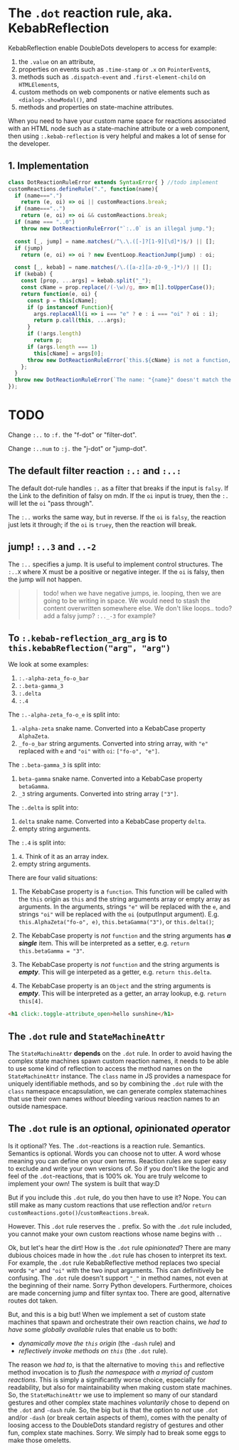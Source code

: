 # The `.dot` reaction rule, aka. KebabReflection

KebabReflection enable DoubleDots developers to access for example:
1. the `.value` on an attribute,
2. properties on events such as `.time-stamp` or `.x` on `PointerEvent`s,  
3. methods such as `.dispatch-event` and `.first-element-child` on `HTMLElement`s,
4. custom methods on web components or native elements such as `<dialog>.showModal()`, and 
5. methods and properties on state-machine attributes.

When you need to have your custom name space for reactions associated with an HTML node such as a state-machine attribute or a web component, then using `:.kebab-reflection` is very helpful and makes a lot of sense for the developer.

## 1. Implementation

```js
class DotReactionRuleError extends SyntaxError{ } //todo implement
customReactions.defineRule(".", function(name){
  if (name===".")
    return (e, oi) => oi || customReactions.break;
  if (name==="..")
    return (e, oi) => oi && customReactions.break;
  if (name === "..0")
    throw new DotReactionRuleError("`:..0` is an illegal jump.");

  const [_, jump] = name.matches(/^\.\.([-]?[1-9][\d]*)$/) || [];
  if (jump)
    return (e, oi) => oi ? new EventLoop.ReactionJump(jump) : oi;

  const [_, kebab] = name.matches(/\.([a-z][a-z0-9_-]*)/) || [];
  if (kebab) {
    const [prop, ...args] = kebab.split("_");
    const cName = prop.replace(/(-\w)/g, m=> m[1].toUpperCase());
    return function(e, oi) {
      const p = this[cName];
      if (p instanceof Function){
        args.replaceAll(i => i === "e" ? e : i === "oi" ? oi : i);
        return p.call(this, ...args);
      }
      if (!args.length)
        return p;
      if (args.length === 1)
        this[cName] = args[0];
      throw new DotReactionRuleError(`this.${cName} is not a function, but still given 2 args: ${args}.`);
    };
  }
  throw new DotReactionRuleError(`The name: "{name}" doesn't match the "."rule`);
});
```

# TODO 

Change `:..` to `:f.` the "f-dot" or "filter-dot".

Change `:..num` to `:j.` the "j-dot" or "jump-dot".

## The default filter reaction `:.:` and `:..:`

The default dot-rule handles `:.` as a filter that breaks if the input is `falsy`. If the Link to the definition of falsy on mdn. If the `oi` input is truey, then the `:.` will let the `oi` "pass through".

The `:..` works the same way, but in reverse. If the `oi` is `falsy`, the reaction just lets it through; if the `oi` is `truey`, then the reaction will break.

## jump! `:..3` and `..-2` 

The `:..` specifies a jump. It is useful to implement control structures. The `:..X` where X must be a positive or negative integer. If the `oi` is falsy, then the jump will not happen.

>> todo! when we have negative jumps, ie. looping, then we are going to be writing in space. We would need to stash the content overwritten somewhere else. We don't like loops..
>> todo? add a falsy jump? `:.._-3` for example?

## To `:.kebab-reflection_arg_arg` is to `this.kebabReflection("arg", "arg")`

We look at some examples:
1. `:.-alpha-zeta_fo-o_bar`
2. `:.beta-gamma_3`
3. `:.delta`
4. `:.4`

The `:.-alpha-zeta_fo-o_e` is split into:
1. `-alpha-zeta` snake name. Converted into a KebabCase property `AlphaZeta`.
2. `_fo-o_bar` string arguments. Converted into string array, with `"e"` replaced with `e` and `"oi"` with `oi`: `["fo-o", "e"]`.

The `:.beta-gamma_3` is split into:
1. `beta-gamma` snake name. Converted into a KebabCase property `betaGamma`.
2. `_3` string arguments. Converted into string array `["3"]`.

The `:.delta` is split into:
1. `delta` snake name. Converted into a KebabCase property `delta`.
2. empty string arguments.

The `:.4` is split into:
1. `4`. Think of it as an array index.
2. empty string arguments.

There are four valid situations:
1. The KebabCase property is a `function`. This function will be called with the `this` origin as `this` and the string arguments array or empty array as arguments. In the arguments, strings `"e"` will be replaced with the `e`, and strings `"oi"` will be replaced with the `oi` (outputInput argument). E.g. `this.AlphaZeta("fo-o", e)`, `this.betaGamma("3")`, or `this.delta()`;

2. The KebabCase property is *not* `function` and the string arguments has ***a single*** item. This will be interpreted as a setter, e.g. `return this.betaGamma = "3"`.

3. The KebabCase property is *not* `function` and the string arguments is ***empty***. This will ge interpeted as a getter, e.g. `return this.delta`.

4. The KebabCase property is an `Object` and the string arguments is ***empty***. This will be interpreted as a getter, an array lookup, e.g. `return this[4]`.

```html
<h1 click:.toggle-attribute_open>hello sunshine</h1>
```

## The `.dot` rule and `StateMachineAttr`

The `StateMachineAttr` **depends** on the `.dot` rule. In order to avoid having the complex state machines spawn custom reaction names, it needs to be able to use some kind of reflection to access the method names on the `StateMachineAttr` instance. The `class` name in JS provides a namespace for uniquely identifiable methods, and so by combining the `.dot` rule with the `class` namespace encapsulation, we can generate complex statemachines that use their own names *without* bleeding various reaction names to an outside namespace.

## The `.dot` rule is an *op*tional, *op*inionated *op*erator

Is it optional? Yes. The `.dot`-reactions is a reaction rule. Semantics. Semantics is optional. Words you can choose not to utter. A word whose meaning you can define on your own terms. Reaction rules are super easy to exclude and write your own versions of. So if you don't like the logic and feel of the `.dot`-reactions, that is 100% ok. You are truly welcome to implement your own! The system is built that way:D 

But if you include this `.dot` rule, do you then have to use it? Nope. You can still make as many custom reactions that use reflection and/or `return` `customReactions.goto()`/`customReactions.break`.

However. This `.dot` rule reserves the `.` prefix. So with the `.dot` rule included, you cannot make your own custom reactions whose name begins with `.`.

Ok, but let's hear the dirt! How is the `.dot` rule *opinionated*? There are many dubious choices made in how the `.dot` rule has chosen to interpret its text. For example, the `.dot` rule KebabReflective method replaces two special words `"e"` and `"oi"` with the two input arguments. This can definitively be confusing. The `.dot` rule doesn't support `"_"` in method names, not even at the beginning of their name. Sorry Python developers. Furthermore, choices are made concerning jump and filter syntax too. There are good, alternative routes dot taken.

But, and this is a big but! When we implement a set of custom state machines that spawn and orchestrate their own reaction chains, we *had to have* some *globally available* rules that enable us to both:
* *dynamically move the `this` origin* (the `-dash` rule) and
* *reflectively invoke methods on `this`* (the `.dot` rule).  

The reason we *had to*, is that the alternative to moving `this` and reflective method invocation is to *flush the namespace with a myriad of custom reactions*. This is simply a significantly worse choice, especially for readability, but also for maintainability when making custom state machines. So, the `StateMachineAttr` we use to implement so many of our standard gestures and other complex state machines *voluntarily* chose to depend on the `.dot` and `-dash` rule. So, the big but is that the option to *not* use `.dot` and/or `-dash` (or break certain aspects of them), comes with the penalty of loosing access to the DoubleDots standard registry of gestures and other fun, complex state machines. Sorry. We simply had to break some eggs to make those omeletts.
